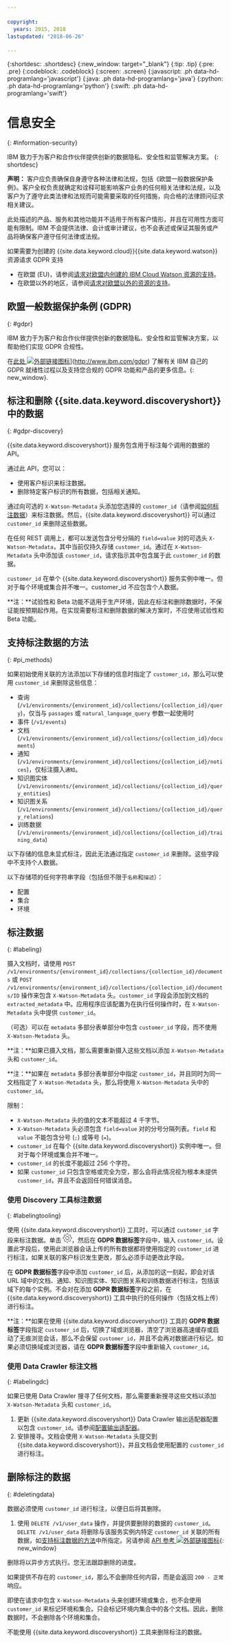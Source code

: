 ```yaml
---

copyright:
  years: 2015, 2018
lastupdated: "2018-06-26"

---
```


{:shortdesc: .shortdesc}
{:new_window: target="_blank"}
{:tip: .tip}
{:pre: .pre}
{:codeblock: .codeblock}
{:screen: .screen}
{:javascript: .ph data-hd-programlang='javascript'}
{:java: .ph data-hd-programlang='java'}
{:python: .ph data-hd-programlang='python'}
{:swift: .ph data-hd-programlang='swift'}

# 信息安全
{: #information-security}

IBM 致力于为客户和合作伙伴提供创新的数据隐私、安全性和监管解决方案。
{: shortdesc}

**声明：**
客户应负责确保自身遵守各种法律和法规，包括《欧盟一般数据保护条例》。客户全权负责就确定和诠释可能影响客户业务的任何相关法律和法规，以及客户为了遵守此类法律和法规而可能需要采取的任何措施，向合格的法律顾问征求相关建议。

此处描述的产品、服务和其他功能并不适用于所有客户情形，并且在可用性方面可能有限制。IBM 不会提供法律、会计或审计建议，也不会表述或保证其服务或产品将确保客户遵守任何法律或法规。

如果需要为创建的 {{site.data.keyword.cloud}}{{site.data.keyword.watson}} 资源请求 GDPR 支持

-   在欧盟 (EU)，请参阅[请求对欧盟内创建的 IBM Cloud Watson 资源的支持](/docs/services/watson/getting-started-gdpr-sar.html#request-EU)。
-   在欧盟以外的地区，请参阅[请求对欧盟以外的资源的支持](/docs/services/watson/getting-started-gdpr-sar.html#request-non-EU)。

## 欧盟一般数据保护条例 (GDPR)
{: #gdpr}

IBM 致力于为客户和合作伙伴提供创新的数据隐私、安全性和监管解决方案，以帮助他们实现 GDPR 合规性。

在[此处 ![外部链接图标](../../icons/launch-glyph.svg "外部链接图标")](../../icons/launch-glyph.svg "外部链接图标")](http://www.ibm.com/gdpr) 了解有关 IBM 自己的 GDPR 就绪性过程以及支持您合规的 GDPR 功能和产品的更多信息。{: new_window}.

## 标注和删除 {{site.data.keyword.discoveryshort}} 中的数据
{: #gdpr-discovery}

{{site.data.keyword.discoveryshort}} 服务包含用于标注每个调用的数据的 API。

通过此 API，您可以：

- 使用客户标识来标注数据。
- 删除特定客户标识的所有数据，包括相关通知。

通过向可选的 `X-Watson-Metadata` 头添加您选择的 `customer_id`（请参阅[如何标注数据](/docs/services/discovery/information-security.html#labeling)）来标注数据。然后，{{site.data.keyword.discoveryshort}} 可以通过 `customer_id` 来删除这些数据。

在任何 REST 调用上，都可以发送包含分号分隔的 `field=value` 对的可选头 `X-Watson-Metadata`，其中当前仅持久存储 `customer_id`。通过在 `X-Watson-Metadata` 头中添加该 `customer_id`，请求指示其中包含属于此 `customer_id` 的数据。

`customer_id` 在单个 {{site.data.keyword.discoveryshort}} 服务实例中唯一。但对于每个环境或集合并不唯一。customer_id 不应包含个人数据。

**注：**试验性和 Beta 功能不适用于生产环境，因此在标注和删除数据时，不保证能按预期起作用。在实现需要标注和删除数据的解决方案时，不应使用试验性和 Beta 功能。

## 支持标注数据的方法
{: #pi_methods}

如果初始使用关联的方法添加以下存储的信息时指定了 `customer_id`，那么可以使用 `customer_id` 来删除这些信息：

- 查询 (`/v1/environments/{environment_id}/collections/{collection_id}/query`)，仅当与 `passages` 或 `natural_language_query` 参数一起使用时
- 事件 (`/v1/events`)
- 文档 (`/v1/environments/{environment_id}/collections/{collection_id}/documents`)
- 通知 (`/v1/environments/{environment_id}/collections/{collection_id}/notices`)，仅标注摄入`通知`。
- 知识图实体 (`/v1/environments/{environment_id}/collections/{collection_id}/query_entities`)
- 知识图关系 (`/v1/environments/{environment_id}/collections/{collection_id}/query_relations`)
- 训练数据 (`/v1/environments/{environment_id}/collections/{collection_id}/training_data`)

以下存储的信息未显式标注，因此无法通过指定 `customer_id` 来删除。这些字段中不支持个人数据。

以下存储项的任何字符串字段（包括但不限于`名称`和`描述`）：
- 配置
- 集合
- 环境

## 标注数据
{: #labeling}

摄入文档时，请使用 `POST /v1/environments/{environment_id}/collections/{collection_id}/documents` 或 `POST /v1/environments/{environment_id}/collections/{collection_id}/documents/ID` 操作来包含 `X-Watson-Metadata` 头。`customer_id` 字段会添加到文档的 `extracted_metadata` 中。应用程序应该配置为在执行任何操作时，在 `X-Watson-Metadata` 头中提供 `customer_id`。

（可选）可以在 `metadata` 多部分表单部分中包含 `customer_id` 字段，而不使用 `X-Watson-Metadata` 头。

**注：**如果已摄入文档，那么需要重新摄入这些文档以添加 `X-Watson-Metadata` 头和 `customer_id`。

**注：**如果在 `metadata` 多部分表单部分中指定 `customer_id`，并且同时为同一文档指定了 `X-Watson-Metadata` 头，那么将使用 `X-Watson-Metadata` 头中的 `customer_id`。

限制：

- `X-Watson-Metadata` 头的值的文本不能超过 4 千字节。
- `X-Watson-Metadata` 头必须包含 `field=value` 对的分号分隔列表。`field` 和 `value` 不能包含分号 (`;`) 或等号 (`=`)。
- `customer_id` 在每个 {{site.data.keyword.discoveryshort}} 实例中唯一。但对于每个环境或集合并不唯一。
- `customer_id` 的长度不能超过 256 个字符。
- 如果 `customer_id` 只包含空格或完全为空，那么会将此情况视为根本未提供 `customer_id`，并且不会返回任何错误消息。

### 使用 Discovery 工具标注数据
{: #labelingtooling}

使用 {{site.data.keyword.discoveryshort}} 工具时，可以通过 `customer_id` 字段来标注数据。单击 ![齿轮](images/icon_settings.png)<!-- {width="20" height="20" style="padding-left:5px;padding-right:5px;"} -->，然后在 **GDPR 数据标签**字段中，输入 `customer_id`。设置此字段后，使用此浏览器会话上传的所有数据都将使用指定的 `customer_id` 进行标注，如果关联的客户标识发生更改，那么必须手动更改此字段。

在 **GDPR 数据标签**字段中添加 `customer_id` 后，从添加的这一刻起，即会对该 URL 域中的文档、通知、知识图实体、知识图关系和训练数据进行标注，包括该域下的每个实例。不会对在添加 **GDPR 数据标签**字段之前，在 {{site.data.keyword.discoveryshort}} 工具中执行的任何操作（包括文档上传）进行标注。

**注：**如果在使用 {{site.data.keyword.discoveryshort}} 工具的 **GDPR 数据标签**字段指定 `customer_id` 后，切换了域或浏览器，清空了浏览器高速缓存或启动了无痕浏览会话，那么不会保留 `customer_id`，并且不会再对数据进行标记。如果必须切换域或浏览器，请在 **GDPR 数据标签**字段中重新输入 `customer_id`。

### 使用 Data Crawler 标注文档
{: #labelingdc}

如果已使用 Data Crawler 搜寻了任何文档，那么需要重新搜寻这些文档以添加 `X-Watson-Metadata` 头和 `customer_id`。

1. 更新 {{site.data.keyword.discoveryshort}} Data Crawler 输出适配器配置以包含 `customer_id`。请参阅[配置输出适配器](/docs/services/discovery/data-crawler-discovery.html#output-adapter)。
1. 安排搜寻。文档会使用 `X-Watson-Metadata` 头提交到 {{site.data.keyword.discoveryshort}}，并且文档会使用配置的 `customer_id` 进行标注。

## 删除标注的数据
{: #deletingdata}

数据必须使用 `customer_id` 进行标注，以便日后将其删除。

1. 使用 `DELETE /v1/user_data` 操作，并提供要删除的数据的 `customer_id`。`DELETE /v1/user_data` 将删除与该服务实例内特定 `customer_id` 关联的所有数据，如[支持标注数据的方法](/docs/services/discovery/information-security.html#pi_methods)中所指定。另请参阅 [API 参考 ![外部链接图标](../../icons/launch-glyph.svg "外部链接图标")](https://www.ibm.com/watson/developercloud/discovery/api/v1/curl.html#delete-user-data){: new_window}

删除将以异步方式执行。您无法跟踪删除的进度。

如果提供不存在的 `customer_id`，那么不会删除任何内容，而是会返回 `200 - 正常`响应。

即使在请求中包含 `X-Watson-Metadata` 头来创建环境或集合，也不会使用 `customer_id` 来标记环境和集合。只会标记环境内集合中的各个文档。因此，删除数据时，不会删除各个环境和集合。

不能使用 {{site.data.keyword.discoveryshort}} 工具来删除标注的数据。
